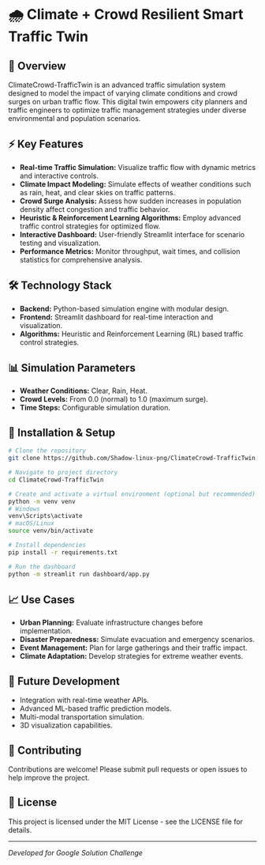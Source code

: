 # 🌧️ Climate + Crowd Resilient Smart Traffic Twin

## 🚀 Overview
ClimateCrowd-TrafficTwin is an advanced traffic simulation system designed to model the impact of varying climate conditions and crowd surges on urban traffic flow. This digital twin empowers city planners and traffic engineers to optimize traffic management strategies under diverse environmental and population scenarios.

## ⚡ Key Features
- **Real-time Traffic Simulation:** Visualize traffic flow with dynamic metrics and interactive controls.
- **Climate Impact Modeling:** Simulate effects of weather conditions such as rain, heat, and clear skies on traffic patterns.
- **Crowd Surge Analysis:** Assess how sudden increases in population density affect congestion and traffic behavior.
- **Heuristic & Reinforcement Learning Algorithms:** Employ advanced traffic control strategies for optimized flow.
- **Interactive Dashboard:** User-friendly Streamlit interface for scenario testing and visualization.
- **Performance Metrics:** Monitor throughput, wait times, and collision statistics for comprehensive analysis.

## 🛠 Technology Stack
- **Backend:** Python-based simulation engine with modular design.
- **Frontend:** Streamlit dashboard for real-time interaction and visualization.
- **Algorithms:** Heuristic and Reinforcement Learning (RL) based traffic control strategies.

## 📊 Simulation Parameters
- **Weather Conditions:** Clear, Rain, Heat.
- **Crowd Levels:** From 0.0 (normal) to 1.0 (maximum surge).
- **Time Steps:** Configurable simulation duration.

## 🔧 Installation & Setup
```bash
# Clone the repository
git clone https://github.com/Shadow-linux-png/ClimateCrowd-TrafficTwin.git

# Navigate to project directory
cd ClimateCrowd-TrafficTwin

# Create and activate a virtual environment (optional but recommended)
python -m venv venv
# Windows
venv\Scripts\activate
# macOS/Linux
source venv/bin/activate

# Install dependencies
pip install -r requirements.txt

# Run the dashboard
python -m streamlit run dashboard/app.py
```

## 📈 Use Cases
- **Urban Planning:** Evaluate infrastructure changes before implementation.
- **Disaster Preparedness:** Simulate evacuation and emergency scenarios.
- **Event Management:** Plan for large gatherings and their traffic impact.
- **Climate Adaptation:** Develop strategies for extreme weather events.

## 🔬 Future Development
- Integration with real-time weather APIs.
- Advanced ML-based traffic prediction models.
- Multi-modal transportation simulation.
- 3D visualization capabilities.

## 🌟 Contributing
Contributions are welcome! Please submit pull requests or open issues to help improve the project.

## 📄 License
This project is licensed under the MIT License - see the LICENSE file for details.

---
*Developed for Google Solution Challenge*

